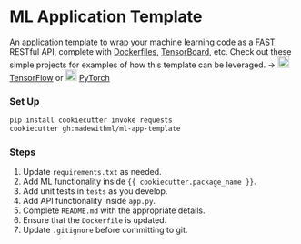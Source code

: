 # ML Application Template

An application template to wrap your machine learning code as a [FAST](https://fastapi.tiangolo.com/) RESTful API, complete with [Dockerfiles](https://docs.docker.com/engine/reference/builder/), [TensorBoard](https://www.tensorflow.org/guide/summaries_and_tensorboard), etc. Check out these simple projects for examples of how this template can be leveraged. → <img src="https://raw.githubusercontent.com/madewithml/images/master/images/tensorflow.png" width="20rem"> [TensorFlow](https://github.com/madewithml/lessons/tree/master/notebooks/03_APIs/tf-text-classification) or <img src="https://raw.githubusercontent.com/madewithml/images/master/images/pytorch.png" width="20rem"> [PyTorch](https://github.com/madewithml/lessons/tree/master/notebooks/03_APIs/pt-text-classification)

### Set Up
```bash
pip install cookiecutter invoke requests
cookiecutter gh:madewithml/ml-app-template
```

### Steps
1. Update `requirements.txt` as needed.
2. Add ML functionality inside `{{ cookiecutter.package_name }}`.
3. Add unit tests in `tests` as you develop.
4. Add API functionality inside `app.py`.
5. Complete `README.md` with the appropriate details.
6. Ensure that the `Dockerfile` is updated.
7. Update `.gitignore` before committing to git.
